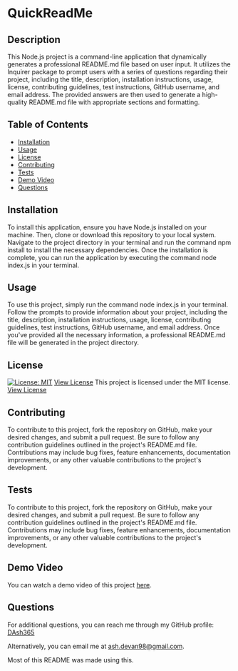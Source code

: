 # QuickReadMe

## Description
This Node.js project is a command-line application that dynamically generates a professional README.md file based on user input. It utilizes the Inquirer package to prompt users with a series of questions regarding their project, including the title, description, installation instructions, usage, license, contributing guidelines, test instructions, GitHub username, and email address. The provided answers are then used to generate a high-quality README.md file with appropriate sections and formatting.

## Table of Contents
- [Installation](#installation)
- [Usage](#usage)
- [License](#license)
- [Contributing](#contributing)
- [Tests](#tests)
- [Demo Video](#demo-video)
- [Questions](#questions)

## Installation
To install this application, ensure you have Node.js installed on your machine. Then, clone or download this repository to your local system. Navigate to the project directory in your terminal and run the command npm install to install the necessary dependencies. Once the installation is complete, you can run the application by executing the command node index.js in your terminal.

## Usage
To use this project, simply run the command node index.js in your terminal. Follow the prompts to provide information about your project, including the title, description, installation instructions, usage, license, contributing guidelines, test instructions, GitHub username, and email address. Once you've provided all the necessary information, a professional README.md file will be generated in the project directory.

## License
[![License: MIT](https://img.shields.io/badge/License-MIT-yellow.svg)](https://opensource.org/licenses/MIT)
[View License](https://opensource.org/licenses/MIT)
This project is licensed under the MIT license. [View License](https://opensource.org/licenses/MIT)

## Contributing
To contribute to this project, fork the repository on GitHub, make your desired changes, and submit a pull request. Be sure to follow any contribution guidelines outlined in the project's README.md file. Contributions may include bug fixes, feature enhancements, documentation improvements, or any other valuable contributions to the project's development.

## Tests
To contribute to this project, fork the repository on GitHub, make your desired changes, and submit a pull request. Be sure to follow any contribution guidelines outlined in the project's README.md file. Contributions may include bug fixes, feature enhancements, documentation improvements, or any other valuable contributions to the project's development.

## Demo Video
You can watch a demo video of this project [here](#). 

## Questions
For additional questions, you can reach me through my GitHub profile:
[DAsh365](https://github.com/DAsh365)

Alternatively, you can email me at ash.devan98@gmail.com.

Most of this README was made using this.